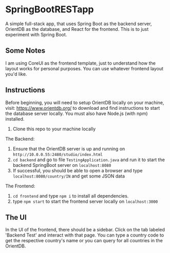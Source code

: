 # SpringBootRESTapp
A simple full-stack app, that uses Spring Boot as the backend server, OrientDB as the database, and React for the frontend. This is to just experiment with Spring Boot.

## Some Notes
I am using CoreUI as the frontend template, just to understand how the layout works for personal purposes. You can use whatever frontend layout you'd like.

## Instructions
Before beginning, you will need to setup OrientDB locally on your machine, visit: https://www.orientdb.org/ to download and find instructions to start the database server locally. You must also have Node.js (with npm) installed.

1. Clone this repo to your machine locally

The Backend:
1. Ensure that the OrientDB server is up and running on `http://10.0.0.55:2480/studio/index.html`
2. `cd backend` and go to file `TestingApplication.java` and run it to start the backend SpringBoot server on `localhost:8080`
3. If successful, you should be able to open a browser and type `localhost:8080/country/IN` and get some JSON data

The Frontend:
1. `cd frontend` and type `npm i` to install all dependencies.
2. type `npm start` to start the frontend server locally on `localhost:3000`

## The UI
In the UI of the frontend, there should be a sidebar. Click on the tab labeled 'Backend Test' and interact with that page. 
You can type a country code to get the respective country's name or you can query for all countries in the OrientDB.
